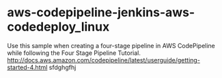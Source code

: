 # aws-codepipeline-jenkins-aws-codedeploy_linux


Use this sample when creating a four-stage pipeline in AWS CodePipeline while following the Four Stage Pipeline Tutorial. http://docs.aws.amazon.com/codepipeline/latest/userguide/getting-started-4.html
sfdghgfhj